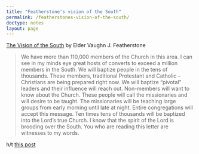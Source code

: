 ```yaml
---
title: "Featherstone's vision of the South"
permalink: /featherstones-vision-of-the-south/
doctype: notes
layout: page
---
```


[The Vision of the South](https://yourfriendlymormonneighbor.wordpress.com/2013/03/21/the-vision-of-the-south-elder-vaughn-j-featherstone/) by Elder Vaughn J. Featherstone

> We have more than 110,000 members of the Church in this area. I can see in my minds eye great hosts of converts to exceed a million members in the South. We will baptize people in the tens of thousands. These members, traditional Protestant and Catholic – Christians are being prepared right now. We will baptize “pivotal” leaders and their influence will reach out. Non-members will want to know about the Church. These people will call the missionaries and will desire to be taught. The missionaries will be teaching large groups from early morning until late at night. Entire congregations will accept this message. Ten times tens of thousands will be baptized into the Lord’s true Church. I know that the spirit of the Lord is brooding over the South. You who are reading this letter are witnesses to my words.

h/t [this post](https://www.reddit.com/r/exmormon/comments/878jr4/vaughn_j_featherstone_false_prediction/)

